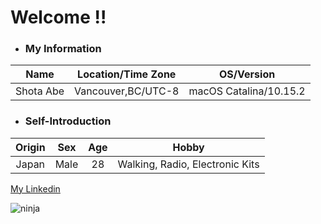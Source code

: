 # Welcome !!

- ### My Information
|**Name**|**Location/Time Zone**|**OS/Version**|
|:------:|:--------------------:|:------------:|
|Shota Abe|Vancouver,BC/UTC-8|macOS Catalina/10.15.2|

- ### Self-Introduction
|**Origin**|**Sex**|**Age**|**Hobby**|
|:--------:|:-----:|:-----:|:-------:|
|Japan|Male|28|Walking, Radio, Electronic Kits|


[My Linkedin](https://www.linkedin.com/in/shota-a-0a928b190)

![ninja](https://raw.githack.com/sabe-lab/sabe-lab.github.io/sabe-new-branch/pages/vi/profiles/images/ninja.jpg)


